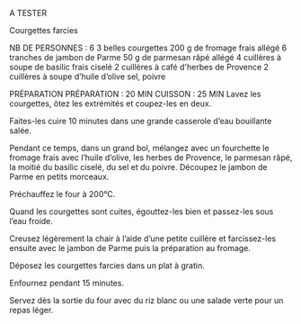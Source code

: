 A TESTER


Courgettes farcies

NB DE PERSONNES : 6
3 belles courgettes
200 g de fromage frais allégé
6 tranches de jambon de Parme
50 g de parmesan râpé allégé
4 cuillères à soupe de basilic frais ciselé
2 cuillères à café d'herbes de Provence
2 cuillères à soupe d’huile d’olive
sel, poivre

PRÉPARATION
PRÉPARATION : 20 MIN CUISSON : 25 MIN
Lavez les courgettes, ôtez les extrémités et coupez-les en deux.

Faites-les cuire 10 minutes dans une grande casserole d’eau bouillante salée.

Pendant ce temps, dans un grand bol, mélangez avec un fourchette le fromage frais avec l’huile d’olive, les herbes de Provence, le parmesan râpé, la moitié du basilic ciselé, du sel et du poivre. 
Découpez le jambon de Parme en petits morceaux.

Préchauffez le four à 200°C.

Quand les courgettes sont cuites, égouttez-les bien et passez-les sous l’eau froide.

Creusez légèrement la chair à l’aide d’une petite cuillère et farcissez-les ensuite avec le jambon de Parme puis la préparation au fromage.

Déposez les courgettes farcies dans un plat à gratin.

Enfournez pendant 15 minutes.

Servez dès la sortie du four avec du riz blanc ou une salade verte pour un repas léger.

